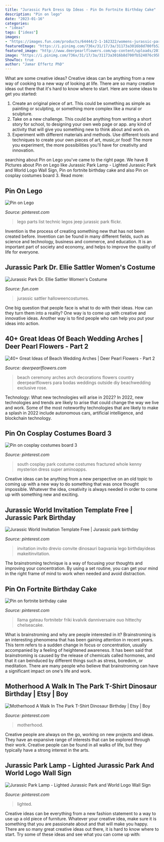 ```yaml
---
title: "Jurassic Park Dress Up Ideas - Pin On Fortnite Birthday Cake"
description: "Pin on lego"
date: "2023-01-16"
categories:
- "ideas"
tags: ["ideas"]
images:
- "https://images.fun.com/products/64444/2-1-162322/womens-jurassic-park-dr-ellie-sattler-costume-alt-8.jpg"
featuredImage: "https://i.pinimg.com/736x/31/17/3a/31173a3016b8d700fb524076c95bef83.jpg"
featured_image: "http://www.deerpearlflowers.com/wp-content/uploads/2015/07/beach-wedding-ceremony-ideas.jpg"
image: "https://i.pinimg.com/736x/31/17/3a/31173a3016b8d700fb524076c95bef83.jpg"
ShowToc: true
author: "Jamar Effertz PhD"
---
```



What are some creative ideas?
Creative ideas can be anything from a new way of cooking to a new way of looking at life. There are so many creative ideas out there that it's hard to know where to start. Here are some ideas to get you started: 
1. Create an original piece of art. This could be something as simple as painting or sculpting, or something more complex like a mural or sculpture. 
2. Take on a new challenge. This could be anything from writing a short story for school, to designing your own web page or app. any kind of activity that will give you something new to think about and work on. 
3. Experiment with different materials and methods. Use different tools and techniques to create your own pieces of art, music,or food! The more you experiment, the more possibilities you'll have for creativity and innovation.

	

		
searching about Pin on Lego you've came to the right page. We have 8 Pictures about Pin on Lego like Jurassic Park Lamp - Lighted Jurassic Park and World Logo Wall Sign, Pin on fortnite birthday cake and also Pin on cosplay costumes board 3. Read more:
		
    
## Pin On Lego

<img loading=lazy src="https://i.pinimg.com/736x/5c/df/59/5cdf5979b38dae849da8d90295d88b84.jpg" onerror="this.onerror=null;this.src='https://tse3.mm.bing.net/th?id=OIP.c0VqhPbacy4YlhSwSLEOPwHaLS&amp;pid=15.1';" alt="Pin on Lego">

_Source: pinterest.com_

>lego parts list technic legos jeep jurassic park flickr. 

	

Invention is the process of creating something new that has not been created before. Invention can be found in many different fields, such as science and technology, business and commerce, and education. It is an important part of society and economy, and helps to improve the quality of life for everyone.

    
## Jurassic Park Dr. Ellie Sattler Women&#039;s Costume

<img loading=lazy src="https://images.fun.com/products/64444/2-1-162322/womens-jurassic-park-dr-ellie-sattler-costume-alt-8.jpg" onerror="this.onerror=null;this.src='https://tse1.mm.bing.net/th?id=OIP.dOYB3bEUaD5VdzNCQNV6wAHaKl&amp;pid=15.1';" alt="Jurassic Park Dr. Ellie Sattler Women&#039;s Costume">

_Source: fun.com_

>jurassic sattler halloweencostumes. 

	

One big question that people face is what to do with their ideas. How can they turn them into a reality? One way is to come up with creative and innovative ideas. Another way is to find people who can help you put your ideas into action.

    
## 40+ Great Ideas Of Beach Wedding Arches | Deer Pearl Flowers - Part 2

<img loading=lazy src="http://www.deerpearlflowers.com/wp-content/uploads/2015/07/beach-wedding-ceremony-ideas.jpg" onerror="this.onerror=null;this.src='https://tse1.mm.bing.net/th?id=OIP.ROfpNUlexbsiHIL6J0HKkQHaLH&amp;pid=15.1';" alt="40+ Great Ideas of Beach Wedding Arches | Deer Pearl Flowers - Part 2">

_Source: deerpearlflowers.com_

>beach ceremony arches arch decorations flowers country deerpearlflowers para bodas weddings outside diy beachwedding exclusive rose. 

	

Technology: What new technologies will arise in 2022?
In 2022, new technologies and trends are likely to arise that could change the way we live and work. Some of the most noteworthy technologies that are likely to make a splash in 2022 include autonomous cars, artificial intelligence, and blockchain technology.

    
## Pin On Cosplay Costumes Board 3

<img loading=lazy src="https://i.pinimg.com/736x/4d/4d/05/4d4d05a86a049fb15a0b6d235914771e.jpg" onerror="this.onerror=null;this.src='https://tse4.mm.bing.net/th?id=OIP.wwgn1tDeyIkihHR45AeHMwHaKd&amp;pid=15.1';" alt="Pin on cosplay costumes board 3">

_Source: pinterest.com_

>south cosplay park costume costumes fractured whole kenny mysterion dress super aminoapps. 

	

Creative ideas can be anything from a new perspective on an old topic to coming up with a new way to do something that was once thought impossible. Whatever the idea, creativity is always needed in order to come up with something new and exciting.

    
## Jurassic World Invitation Template Free | Jurassic Park Birthday

<img loading=lazy src="https://i.pinimg.com/736x/dd/90/de/dd90de17aa3dd4b681e28556a3e377be.jpg" onerror="this.onerror=null;this.src='https://tse4.mm.bing.net/th?id=OIP.hvlVqS35xoiAOO6YBTSYVwHaKX&amp;pid=15.1';" alt="Jurassic World Invitation Template Free | Jurassic park birthday">

_Source: pinterest.com_

>invitation invito drevio convite dinosauri bagvania lego birthdayideas makeitinvitation. 

	

The brainstroming technique is a way of focusing your thoughts and improving your concentration. By using a set routine, you can get your mind in the right frame of mind to work when needed and avoid distraction.

    
## Pin On Fortnite Birthday Cake

<img loading=lazy src="https://i.pinimg.com/736x/31/17/3a/31173a3016b8d700fb524076c95bef83.jpg" onerror="this.onerror=null;this.src='https://tse1.mm.bing.net/th?id=OIP.Nw4iIDt9eC0dpYyJHnES4wHaJ4&amp;pid=15.1';" alt="Pin on fortnite birthday cake">

_Source: pinterest.com_

>llama gateau fortnitebr friki kvalvik danniversaire ouo hittechy chelseacake. 

	

What is brainstroming and why are people interested in it?
Brainstroming is an interesting phenomena that has been gaining attention in recent years. This term refers to a sudden change in focus or concentration, usually accompanied by a feeling of heightened awareness. It has been said that brainstroming is caused by the release of chemicals called hormones, and that it can beinduced by different things such as stress, boredom, or meditation. There are many people who believe that brainstroming can have a significant impact on one's life and work.

    
## Motherhood A Walk In The Park T-Shirt Dinosaur Birthday | Etsy | Boy

<img loading=lazy src="https://i.pinimg.com/736x/41/4e/e6/414ee60660ab6ca85bf281798bb5338d.jpg" onerror="this.onerror=null;this.src='https://tse4.mm.bing.net/th?id=OIP.0TNR356CnrAnXygKPu4-cQHaGz&amp;pid=15.1';" alt="Motherhood A Walk In The Park T-Shirt Dinosaur Birthday | Etsy | Boy">

_Source: pinterest.com_

>motherhood. 

	

Creative people are always on the go, working on new projects and ideas. They have an expansive range of interests that can be explored through their work. Creative people can be found in all walks of life, but they typically have a strong interest in the arts.

    
## Jurassic Park Lamp - Lighted Jurassic Park And World Logo Wall Sign

<img loading=lazy src="https://i.pinimg.com/736x/a7/8e/80/a78e80bdbc715cd46a3b52680d386af0--jurassic-park-parks-and.jpg" onerror="this.onerror=null;this.src='https://tse1.mm.bing.net/th?id=OIP.fOpGEatXkX_1uWmOTd_fLgHaHa&amp;pid=15.1';" alt="Jurassic Park Lamp - Lighted Jurassic Park and World Logo Wall Sign">

_Source: pinterest.com_

>lighted. 

	

Creative ideas can be everything from a new fashion statement to a way to use up a old piece of furniture. Whatever your creative idea, make sure it is something that you are passionate about and that will make you happy. There are so many great creative ideas out there, it is hard to know where to start. Try some of these ideas and see what you can come up with: 

